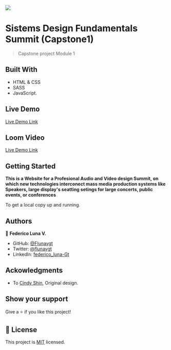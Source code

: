 ![](https://img.shields.io/badge/Microverse-blueviolet)

# Sistems Design Fundamentals Summit (Capstone1)
> Capstone project Module 1


## Built With

- HTML & CSS
- SASS
- JavaScript.

## Live Demo 

[Live Demo Link](https://livedemo.com)

## Loom Video 

[Live Demo Link](https://livedemo.com)


## Getting Started

**This is a Website for a Profesional Audio and Video design Summit, on which new technologies interconect mass media production systems like Speakers, large display's seatting setings for large concerts, public events, or conferences**


To get a local copy up and running.




## Authors

👤 **Federico Luna V.**

- GitHub: [@Flunavgt](https://github.com/flunavgt)
- Twitter: [@flunavgt](https://twitter.com/flunavgt)
- LinkedIn: [federico_luna-Gt](https://linkedin.com/in/federico-luna-Gt)

## Ackowledgments

  * To [Cindy Shin](https://www.behance.net/gallery/29845175/CC-Global-Summit-2015), Original design.



## Show your support

Give a ⭐️ if you like this project!


## 📝 License

This project is [MIT](./MIT.md) licensed.
